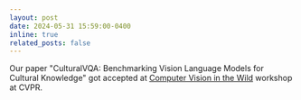```yaml
---
layout: post
date: 2024-05-31 15:59:00-0400
inline: true
related_posts: false
---
```


Our paper "CulturalVQA: Benchmarking Vision Language Models for Cultural Knowledge" got accepted at [Computer Vision in the Wild](https://computer-vision-in-the-wild.github.io/cvpr-2024/) workshop at CVPR. 

